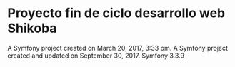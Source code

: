 Proyecto fin de ciclo desarrollo web
Shikoba
===========

A Symfony project created on March 20, 2017, 3:33 pm.
A Symfony project created and updated on September 30, 2017.
Symfony 3.3.9
